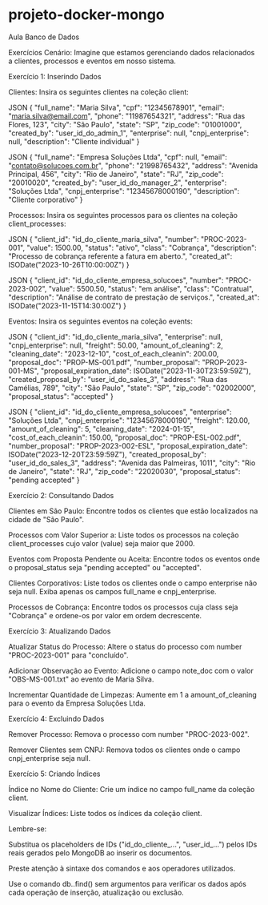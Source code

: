 # projeto-docker-mongo
Aula Banco de Dados

Exercícios
Cenário: Imagine que estamos gerenciando dados relacionados a clientes, processos e eventos em nosso sistema.

Exercício 1: Inserindo Dados



Clientes: Insira os seguintes clientes na coleção client:


JSON
{
  "full_name": "Maria Silva",
  "cpf": "12345678901",
  "email": "maria.silva@email.com",
  "phone": "11987654321",
  "address": "Rua das Flores, 123",
  "city": "São Paulo",
  "state": "SP",
  "zip_code": "01001000",
  "created_by": "user_id_do_admin_1",
  "enterprise": null,
  "cnpj_enterprise": null,
  "description": "Cliente individual"
}

JSON
{
  "full_name": "Empresa Soluções Ltda",
  "cpf": null,
  "email": "contato@solucoes.com.br",
  "phone": "21998765432",
  "address": "Avenida Principal, 456",
  "city": "Rio de Janeiro",
  "state": "RJ",
  "zip_code": "20010020",
  "created_by": "user_id_do_manager_2",
  "enterprise": "Soluções Ltda",
  "cnpj_enterprise": "12345678000190",
  "description": "Cliente corporativo"
}



Processos: Insira os seguintes processos para os clientes na coleção client_processes:


JSON
{
  "client_id": "id_do_cliente_maria_silva",
  "number": "PROC-2023-001",
  "value": 1500.00,
  "status": "ativo",
  "class": "Cobrança",
  "description": "Processo de cobrança referente a fatura em aberto.",
  "created_at": ISODate("2023-10-26T10:00:00Z")
}

JSON
{
  "client_id": "id_do_cliente_empresa_solucoes",
  "number": "PROC-2023-002",
  "value": 5500.50,
  "status": "em análise",
  "class": "Contratual",
  "description": "Análise de contrato de prestação de serviços.",
  "created_at": ISODate("2023-11-15T14:30:00Z")
}



Eventos: Insira os seguintes eventos na coleção events:


JSON
{
  "client_id": "id_do_cliente_maria_silva",
  "enterprise": null,
  "cnpj_enterprise": null,
  "freight": 50.00,
  "amount_of_cleaning": 2,
  "cleaning_date": "2023-12-10",
  "cost_of_each_cleanin": 200.00,
  "proposal_doc": "PROP-MS-001.pdf",
  "number_proposal": "PROP-2023-001-MS",
  "proposal_expiration_date": ISODate("2023-11-30T23:59:59Z"),
  "created_proposal_by": "user_id_do_sales_3",
  "address": "Rua das Camélias, 789",
  "city": "São Paulo",
  "state": "SP",
  "zip_code": "02002000",
  "proposal_status": "accepted"
}

JSON
{
  "client_id": "id_do_cliente_empresa_solucoes",
  "enterprise": "Soluções Ltda",
  "cnpj_enterprise": "12345678000190",
  "freight": 120.00,
  "amount_of_cleaning": 5,
  "cleaning_date": "2024-01-15",
  "cost_of_each_cleanin": 150.00,
  "proposal_doc": "PROP-ESL-002.pdf",
  "number_proposal": "PROP-2023-002-ESL",
  "proposal_expiration_date": ISODate("2023-12-20T23:59:59Z"),
  "created_proposal_by": "user_id_do_sales_3",
  "address": "Avenida das Palmeiras, 1011",
  "city": "Rio de Janeiro",
  "state": "RJ",
  "zip_code": "22020030",
  "proposal_status": "pending accepted"
}


Exercício 2: Consultando Dados



Clientes em São Paulo: Encontre todos os clientes que estão localizados na cidade de "São Paulo". 




Processos com Valor Superior a: Liste todos os processos na coleção client_processes cujo valor (value) seja maior que 2000.




Eventos com Proposta Pendente ou Aceita: Encontre todos os eventos onde o proposal_status seja "pending accepted" ou "accepted".




Clientes Corporativos: Liste todos os clientes onde o campo enterprise não seja null. Exiba apenas os campos full_name e cnpj_enterprise.




Processos de Cobrança: Encontre todos os processos cuja class seja "Cobrança" e ordene-os por valor em ordem decrescente.



Exercício 3: Atualizando Dados



Atualizar Status do Processo: Altere o status do processo com number "PROC-2023-001" para "concluído".




Adicionar Observação ao Evento: Adicione o campo note_doc com o valor "OBS-MS-001.txt" ao evento de Maria Silva.




Incrementar Quantidade de Limpezas: Aumente em 1 a amount_of_cleaning para o evento da Empresa Soluções Ltda.



Exercício 4: Excluindo Dados



Remover Processo: Remova o processo com number "PROC-2023-002".




Remover Clientes sem CNPJ: Remova todos os clientes onde o campo cnpj_enterprise seja null.



Exercício 5: Criando Índices



Índice no Nome do Cliente: Crie um índice no campo full_name da coleção client.




Visualizar Índices: Liste todos os índices da coleção client.



Lembre-se:


Substitua os placeholders de IDs ("id_do_cliente_...", "user_id_...") pelos IDs reais gerados pelo MongoDB ao inserir os documentos.

Preste atenção à sintaxe dos comandos e aos operadores utilizados.

Use o comando db.<colecao>.find() sem argumentos para verificar os dados após cada operação de inserção, atualização ou exclusão.
